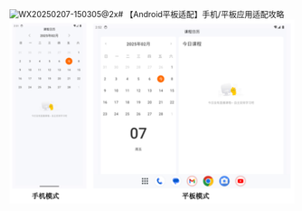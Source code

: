 ![WX20250207-150305@2x](https://github.com/user-attachments/assets/ec78cbda-c66d-4993-aa84-78a13037f3fd)# 【Android平板适配】手机/平板应用适配攻略
<a href="/Screenshot/WX20250207-150305@2x.png" title="实现效果"><img src="/Screenshot/WX20250207-150305@2x.png" width="750" /></a>&nbsp;

